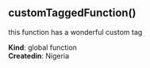 <a name="customTaggedFunction"></a>

## customTaggedFunction()
this function has a wonderful custom tag

**Kind**: global function  
**Createdin**: Nigeria  
